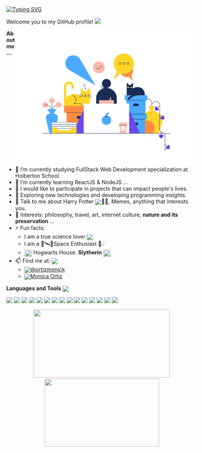 [![Typing SVG](https://readme-typing-svg.herokuapp.com?font=Oregano&color=%23BB25FF&size=30&lines=Hi%2C+I'm+Monica+Ortiz...+;%3CFront-End+Developer+%2F%3E;Nice+to+meet+you!+)](https://git.io/typing-svg)

Welcome you to my GitHub profile! <img width="30px" src="https://media.giphy.com/media/ObNTw8Uzwy6KQ/giphy.gif" >&nbsp;

<img align="right" width="480" alt="code-gif" src="https://github.com/monicajoa/monicajoa/blob/main/img3.gif?raw=true">

**About me ...**

- 🔭 I’m currently studying FullStack Web Development specialization at Holberton School.
- 🌱 I’m currently learning ReactJS & NodeJS ...
- 👯 I would like to participate in projects that can impact people's lives.
- 🤔 Exploring new technologies and developing programming insights.
- 💬 Talk to me about Harry Potter <img align="center" width="25px" src="https://img.icons8.com/plasticine/100/000000/harry-potter.png"/>🧙‍♂️, Memes, anything that interests you.
- 💜 Interests: philosophy, travel, art, internet culture, **nature and its preservation** ...
- ⚡ Fun facts:
  - I am a true science lover <img align="center" width="25px" src="https://img.icons8.com/external-victoruler-linear-colour-victoruler/64/000000/external-science-education-and-school-victoruler-linear-colour-victoruler.png"/>
  - I am a 🔭🛰🌌Space Enthusiast 🌠☄
  - <img align="center" width="20px" height="20px" src="https://github.com/JayantGoel001/JayantGoel001/blob/master/PNG/house.png" /> Hogwarts House: **Slytherin** <img align="center" width="20px" height="20px" src="https://github.com/JayantGoel001/JayantGoel001/blob/master/PNG/Slytherin_ClearBG.png">
- 📫 Find me at: <img align="center" width="40px" src='https://raw.githubusercontent.com/ShahriarShafin/ShahriarShafin/main/Assets/handshake.gif' >
  - <img align="center" width="25px" src="https://img.icons8.com/color/48/000000/twitter--v1.png"/>[@ortizmonick](https://twitter.com/ortizmonick)
  - <img align="center" width="25" src="https://img.icons8.com/color/48/000000/linkedin.png"/>[Monica Ortiz](https://www.linkedin.com/in/m%C3%B3nica-ortiz-%C3%A1lvarez/)

**Languages and Tools** <img align="center" width="25px" src = "https://media2.giphy.com/media/QssGEmpkyEOhBCb7e1/giphy.gif?cid=ecf05e47a0n3gi1bfqntqmob8g9aid1oyj2wr3ds3mg700bl&rid=giphy.gif" >

<code><img src="https://img.icons8.com/color/48/000000/html-5--v1.png"/></code>
<code><img src="https://img.icons8.com/color/48/000000/css3.png"/></code>
<code><img src="https://img.icons8.com/color/48/000000/javascript--v2.png"/></code>
<code><img src="https://img.icons8.com/color/48/000000/typescript.png"/></code>
<code><img src="https://img.icons8.com/color/48/000000/react-native.png"/></code>
<code><img src="https://img.icons8.com/color/48/000000/sass.png"/></code>
<code><img src="https://img.icons8.com/color/48/000000/bootstrap.png"/></code>
<code><img src="https://img.icons8.com/fluency/48/000000/node-js.png"/></code>
<code><img src="https://img.icons8.com/color/48/000000/c-programming.png"/></code>
<code><img src="https://img.icons8.com/plasticine/48/000000/bash.png"/></code>
<code><img src="https://img.icons8.com/color/48/000000/git.png"/></code>
<code><img src="https://img.icons8.com/color/48/000000/python--v2.png"/></code>
<code><img src="https://img.icons8.com/color/48/000000/mysql-logo.png"/></code>
<code><img src="https://img.icons8.com/color/48/000000/visual-studio-code-2019.png"/></code>
<code><img src="https://img.icons8.com/color/48/000000/ubuntu--v1.png"/></code>


<p align="center">
<a href="https://github.com/monicajoa/github-readme-stats">
  <img height="180em" width="360em" src="https://github-readme-stats.vercel.app/api?username=monicajoa&show_icons=true&theme=material-palenight&include_all_commits=true" />
    <img height="180em" width="303em" src="https://github-readme-stats.vercel.app/api/top-langs/?username=monicajoa&layout=compact&theme=material-palenight" />
</a>
</p>

